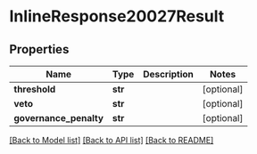 # InlineResponse20027Result

## Properties
Name | Type | Description | Notes
------------ | ------------- | ------------- | -------------
**threshold** | **str** |  | [optional] 
**veto** | **str** |  | [optional] 
**governance_penalty** | **str** |  | [optional] 

[[Back to Model list]](../README.md#documentation-for-models) [[Back to API list]](../README.md#documentation-for-api-endpoints) [[Back to README]](../README.md)


